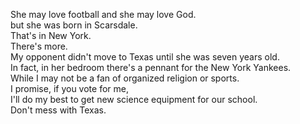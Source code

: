 

She may love football and she may love God.     
but she was born in Scarsdale.     
That's in New York.     
There's more.     
My opponent didn't move to Texas until she was seven years old.     
In fact, in her bedroom there's a pennant for the New York Yankees.     
While I may not be a fan of organized religion or sports.     
I promise, if you vote for me,      
I'll do my best to get new science equipment for our school.     
Don't mess with Texas.     





